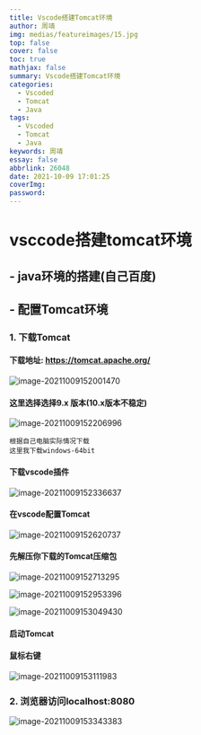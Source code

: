 ```yaml
---
title: Vscode搭建Tomcat环境
author: 周靖
img: medias/featureimages/15.jpg
top: false
cover: false
toc: true
mathjax: false
summary: Vscode搭建Tomcat环境
categories:
  - Vscoded
  - Tomcat
  - Java
tags:
  - Vscoded
  - Tomcat
  - Java
keywords: 周靖
essay: false
abbrlink: 26048
date: 2021-10-09 17:01:25
coverImg:
password:
---
```


# vsccode搭建tomcat环境

## - java环境的搭建(自己百度)

## - 配置Tomcat环境

### 1. 下载Tomcat

#### 下载地址: https://tomcat.apache.org/

![image-20211009152001470](http://qiniuyun.code520.com.cn//images/202110091520003.png)

#### 这里选择选择9.x 版本(10.x版本不稳定)

![image-20211009152206996](http://qiniuyun.code520.com.cn//images/202110091522301.png)

```
根据自己电脑实际情况下载
这里我下载windows-64bit
```

#### 下载vscode插件

![image-20211009152336637](http://qiniuyun.code520.com.cn//images/202110091523919.png)

#### 在vscode配置Tomcat

![image-20211009152620737](http://qiniuyun.code520.com.cn//images/202110091526999.png)

#### 先解压你下载的Tomcat压缩包

![image-20211009152713295](http://qiniuyun.code520.com.cn//images/202110091527539.png)

![image-20211009152953396](http://qiniuyun.code520.com.cn//images/202110091529549.png)

![image-20211009153049430](http://qiniuyun.code520.com.cn//images/202110091530738.png)

#### 启动Tomcat

#### 鼠标右键

![image-20211009153111983](http://qiniuyun.code520.com.cn//images/202110091531171.png)

### 2. 浏览器访问localhost:8080

![image-20211009153343383](http://qiniuyun.code520.com.cn//images/202110091533877.png)



